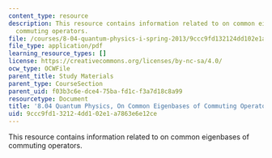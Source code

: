 ```yaml
---
content_type: resource
description: This resource contains information related to on common eigenbases of
  commuting operators.
file: /courses/8-04-quantum-physics-i-spring-2013/9ccc9fd132124dd102e1a7863e6e12ce_MIT8_04S13_OnCommEigenbas.pdf
file_type: application/pdf
learning_resource_types: []
license: https://creativecommons.org/licenses/by-nc-sa/4.0/
ocw_type: OCWFile
parent_title: Study Materials
parent_type: CourseSection
parent_uid: f03b3c6e-dce4-75ba-fd1c-f3a7d18c8a99
resourcetype: Document
title: '8.04 Quantum Physics, On Common Eigenbases of Commuting Operators '
uid: 9ccc9fd1-3212-4dd1-02e1-a7863e6e12ce
---
```

This resource contains information related to on common eigenbases of commuting operators.